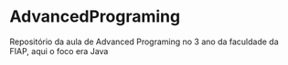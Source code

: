 # AdvancedPrograming
Repositório da aula de Advanced Programing no 3 ano da faculdade da FIAP, aqui o foco era Java
